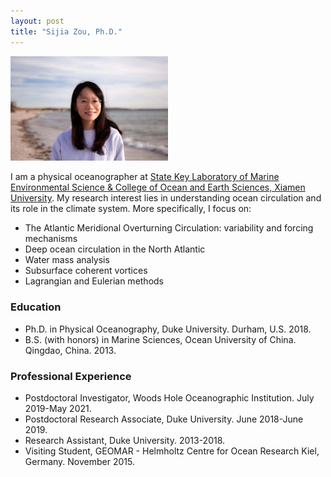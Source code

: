 ```yaml
---
layout: post
title: "Sijia Zou, Ph.D."
---
```


<!-- Profile picture -->
<img width="50%" height="auto" src="/assets/Sijia_profile.jpeg">

I am a physical oceanographer at [State Key Laboratory of Marine Environmental Science & College of Ocean and Earth Sciences, Xiamen University](https://mel2.xmu.edu.cn/melwebold/en/). My research interest lies in understanding ocean circulation and its role in the climate system. More specifically, I focus on:

* The Atlantic Meridional Overturning Circulation: variability and forcing mechanisms
* Deep ocean circulation in the North Atlantic
* Water mass analysis
* Subsurface coherent vortices
* Lagrangian and Eulerian methods


### Education

* Ph.D. in Physical Oceanography, Duke University. Durham, U.S. 2018.
* B.S. (with honors) in Marine Sciences, Ocean University of China. Qingdao, China. 2013.


### Professional Experience

* Postdoctoral Investigator, Woods Hole Oceanographic Institution. July 2019-May 2021.
* Postdoctoral Research Associate, Duke University. June 2018-June 2019.
* Research Assistant, Duke University. 2013-2018.
* Visiting Student, GEOMAR - Helmholtz Centre for Ocean Research Kiel, Germany. November 2015.

